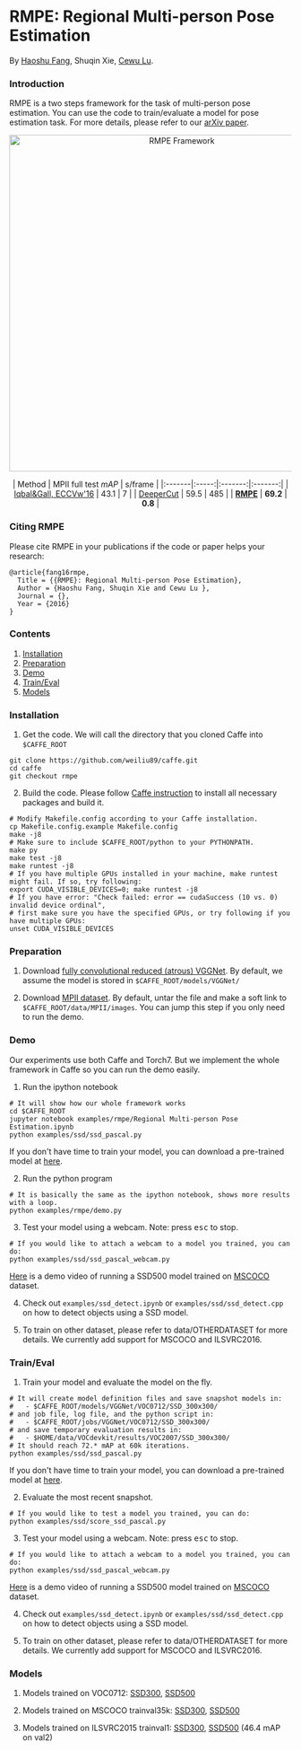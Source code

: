 # RMPE: Regional Multi-person Pose Estimation

By [Haoshu Fang](https://fang-haoshu.github.io), Shuqin Xie, [Cewu Lu](https://cvsjtu.wordpress.com/).

### Introduction

RMPE is a two steps framework for the task of multi-person pose estimation. You can use the code to train/evaluate a model for pose estimation task. For more details, please refer to our [arXiv paper](http://arxiv.org/abs/1512.02325).

<p align="center">
<img src="https://github.com/Fang-Haoshu/Fang-Haoshu.github.io/blob/master/images/publications/rmpe/framework.jpg" alt="RMPE Framework" width="600px">
</p>

<center>

| Method | MPII full test *mAP* | s/frame |
|:-------|:-----:|:-------:|:-------:|
| [Iqbal&Gall, ECCVw'16](http://arxiv.org/abs/1608.08526) | 43.1 | 7 |
| [DeeperCut](http://pose.mpi-inf.mpg.de/) | 59.5 | 485 | 
| **[RMPE](https://fang-haoshu.github.io/publications/rmpe/)** | **69.2** | **0.8** |

</center>

### Citing RMPE

Please cite RMPE in your publications if the code or paper helps your research:

    @article{fang16rmpe,
      Title = {{RMPE}: Regional Multi-person Pose Estimation},
      Author = {Haoshu Fang, Shuqin Xie and Cewu Lu },
      Journal = {},
      Year = {2016}
    }

### Contents
1. [Installation](#installation)
2. [Preparation](#preparation)
3. [Demo](#demo)
3. [Train/Eval](#traineval)
4. [Models](#models)

### Installation
1. Get the code. We will call the directory that you cloned Caffe into `$CAFFE_ROOT`
  ```Shell
  git clone https://github.com/weiliu89/caffe.git
  cd caffe
  git checkout rmpe
  ```

2. Build the code. Please follow [Caffe instruction](http://caffe.berkeleyvision.org/installation.html) to install all necessary packages and build it.
  ```Shell
  # Modify Makefile.config according to your Caffe installation.
  cp Makefile.config.example Makefile.config
  make -j8
  # Make sure to include $CAFFE_ROOT/python to your PYTHONPATH.
  make py
  make test -j8
  make runtest -j8
  # If you have multiple GPUs installed in your machine, make runtest might fail. If so, try following:
  export CUDA_VISIBLE_DEVICES=0; make runtest -j8
  # If you have error: "Check failed: error == cudaSuccess (10 vs. 0)  invalid device ordinal",
  # first make sure you have the specified GPUs, or try following if you have multiple GPUs:
  unset CUDA_VISIBLE_DEVICES
  ```

### Preparation
1. Download [fully convolutional reduced (atrous) VGGNet](https://gist.github.com/weiliu89/2ed6e13bfd5b57cf81d6). By default, we assume the model is stored in `$CAFFE_ROOT/models/VGGNet/`

2. Download [MPII dataset](http://datasets.d2.mpi-inf.mpg.de/andriluka14cvpr/mpii_human_pose_v1.tar.gz). By default, untar the file and make a soft link to `$CAFFE_ROOT/data/MPII/images`. You can jump this step if you only need to run the demo.

### Demo
Our experiments use both Caffe and Torch7. But we implement the whole framework in Caffe so you can run the demo easily.
1. Run the ipython notebook
  ```Shell
  # It will show how our whole framework works
  cd $CAFFE_ROOT
  jupyter notebook examples/rmpe/Regional Multi-person Pose Estimation.ipynb
  python examples/ssd/ssd_pascal.py
  ```
  If you don't have time to train your model, you can download a pre-trained model at [here](http://www.cs.unc.edu/~wliu/projects/SSD/models_VGGNet_VOC0712_SSD_300x300.tar.gz).

2. Run the python program
  ```Shell
  # It is basically the same as the ipython notebook, shows more results with a loop.
  python examples/rmpe/demo.py
  ```

3. Test your model using a webcam. Note: press <kbd>esc</kbd> to stop.
  ```Shell
  # If you would like to attach a webcam to a model you trained, you can do:
  python examples/ssd/ssd_pascal_webcam.py
  ```
  [Here](https://drive.google.com/file/d/0BzKzrI_SkD1_R09NcjM1eElLcWc/view) is a demo video of running a SSD500 model trained on [MSCOCO](http://mscoco.org) dataset.

4. Check out `examples/ssd_detect.ipynb` or `examples/ssd/ssd_detect.cpp` on how to detect objects using a SSD model.

5. To train on other dataset, please refer to data/OTHERDATASET for more details.
We currently add support for MSCOCO and ILSVRC2016.


### Train/Eval
1. Train your model and evaluate the model on the fly.
  ```Shell
  # It will create model definition files and save snapshot models in:
  #   - $CAFFE_ROOT/models/VGGNet/VOC0712/SSD_300x300/
  # and job file, log file, and the python script in:
  #   - $CAFFE_ROOT/jobs/VGGNet/VOC0712/SSD_300x300/
  # and save temporary evaluation results in:
  #   - $HOME/data/VOCdevkit/results/VOC2007/SSD_300x300/
  # It should reach 72.* mAP at 60k iterations.
  python examples/ssd/ssd_pascal.py
  ```
  If you don't have time to train your model, you can download a pre-trained model at [here](http://www.cs.unc.edu/~wliu/projects/SSD/models_VGGNet_VOC0712_SSD_300x300.tar.gz).

2. Evaluate the most recent snapshot.
  ```Shell
  # If you would like to test a model you trained, you can do:
  python examples/ssd/score_ssd_pascal.py
  ```

3. Test your model using a webcam. Note: press <kbd>esc</kbd> to stop.
  ```Shell
  # If you would like to attach a webcam to a model you trained, you can do:
  python examples/ssd/ssd_pascal_webcam.py
  ```
  [Here](https://drive.google.com/file/d/0BzKzrI_SkD1_R09NcjM1eElLcWc/view) is a demo video of running a SSD500 model trained on [MSCOCO](http://mscoco.org) dataset.

4. Check out `examples/ssd_detect.ipynb` or `examples/ssd/ssd_detect.cpp` on how to detect objects using a SSD model.

5. To train on other dataset, please refer to data/OTHERDATASET for more details.
We currently add support for MSCOCO and ILSVRC2016.

### Models
1. Models trained on VOC0712: [SSD300](http://www.cs.unc.edu/~wliu/projects/SSD/models_VGGNet_VOC0712_SSD_300x300.tar.gz), [SSD500](http://www.cs.unc.edu/~wliu/projects/SSD/models_VGGNet_VOC0712_SSD_500x500.tar.gz)

2. Models trained on MSCOCO trainval35k: [SSD300](http://www.cs.unc.edu/~wliu/projects/SSD/models_VGGNet_coco_SSD_300x300.tar.gz), [SSD500](http://www.cs.unc.edu/~wliu/projects/SSD/models_VGGNet_coco_SSD_500x500.tar.gz)

3. Models trained on ILSVRC2015 trainval1: [SSD300](http://www.cs.unc.edu/~wliu/projects/SSD/models_VGGNet_ilsvrc15_SSD_300x300.tar.gz), [SSD500](http://www.cs.unc.edu/~wliu/projects/SSD/models_VGGNet_ilsvrc15_SSD_500x500.tar.gz) (46.4 mAP on val2)
